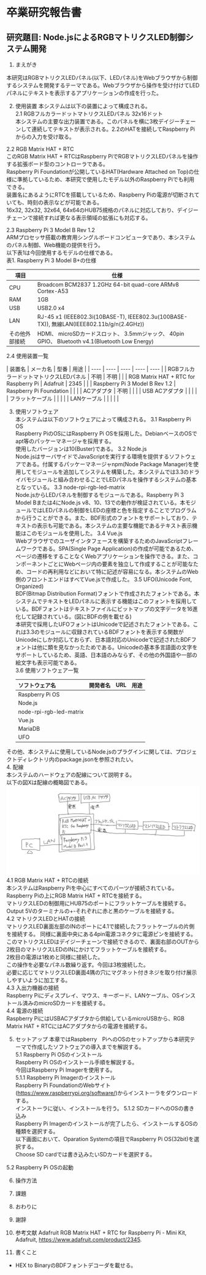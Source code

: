 # 卒業研究報告書
## 研究題目: Node.jsによるRGBマトリクスLED制御システム開発

1. まえがき

本研究はRGBマトリクスLEDパネル(以下、LEDパネル)をWebブラウザから制御するシステムを開発するテーマである。Webブラウザから操作を受け付けてLEDパネルにテキストを表示するアプリケーションの作成を行った。

2. 使用装置
本システムは以下の装置によって構成される。  
2.1 RGBフルカラードットマトリクスLEDパネル 32x16ドット  
本システムの主要な出力装置である。このパネルを横に3枚デイジーチェーンして連続してテキストが表示される。2.2のHATを接続してRaspberry Piからの入力を受け取る。  

2.2 RGB Matrix HAT + RTC  
このRGB Matrix HAT + RTCはRaspberry PiでRGBマトリクスLEDパネルを操作する拡張ボード型のコントローラである。  
Raspberry Pi Foundationが公開しているHAT(Hardware Attached on Top)の仕様に準拠しているため、本研究で使用したモデル以外のRaspberry Piでも利用できる。  
装置名にあるようにRTCを搭載しているため、Raspberry Piの電源が切断されていても、時刻の表示などが可能である。  
16x32, 32x32, 32x64, 64x64のHUB75規格のパネルに対応しており、デイジーチェーンで接続すれば更なる表示領域の拡張にも対応する。  

2.3 Raspberry Pi 3 Model B Rev 1.2  
ARMプロセッサ搭載の教育用シングルボードコンピュータであり、本システムのパネル制御、Web機能の提供を行う。  
以下表1は今回使用するモデルの仕様である。  
表1. Raspberry Pi 3 Model B+の仕様

|  項目  |  仕様  |
| ---- | ---- |
|  CPU  |  Broadcom BCM2837 1.2GHz 64-bit quad-core ARMv8 Cortex-A53  |
|  RAM  |  1GB  |
|  USB  |  USB2.0 x4  |
|  LAN  |  RJ-45 x1 (IEEE802.3i(10BASE-T), IEEE802.3u(100BASE-TX)), 無線LAN(IEEE802.11b/g/n(2.4GHz))  |
|  その他外部接続  | HDMI、 microSDカードスロット、 3.5mmジャック、 40pin GPIO、 Bluetooth v4.1(Bluetooth Low Energy)  |

2.4 使用装置一覧

|  装置名  |  メーカ名  |  型番  |  用途  |
| ---- | ---- | ---- | ---- | ---- |
|  RGBフルカラードットマトリクスLEDパネル  |  不明  |  不明  |    |
|  RGB Matrix HAT + RTC for Raspberry Pi  |  Adafruit  |  2345  |    |
|  Raspberry Pi 3 Model B Rev 1.2  |  Raspberry Pi Foundation  |    |    |
|  ACアダプタ  |  不明  |    |    |
|  USB ACアダプタ  |    |    |    |
|  フラットケーブル  |    |    |    |
|  LANケーブル  |    |    |    |    |

3. 使用ソフトウェア  
本システムは以下のソフトウェアによって構成される。
3.1 Raspberry Pi OS  
Raspberry PiのOSにはRaspberry Pi OSを採用した。DebianベースのOSでapt等のパッケーマネージャを採用する。  
使用したバージョンは10(Buster)である。
3.2 Node.js  
Node.jsはサーバサイドでJavaScriptを実行する環境を提供するソフトウェアである。付属するパッケーマネージャnpm(Node Package Manager)を使用してモジュールを追加してシステムを構築した。本システムでは3.3のドライバモジュールと組み合わせることでLEDパネルを操作するシステムの基本となっている。
3.3 node-rpi-rgb-led-matrix  
Node.jsからLEDパネルを制御するモジュールである。Raspberry Pi 3 Model Bまたは4にNode.js v8、10、13での動作が検証されている。本モジュールではLEDパネルの制御をLEDの座標と色を指定することでプログラムから行うことができる。また、BDF形式のフォントをサポートしており、テキストの表示も可能である。本システムの主要な機能であるテキスト表示機能はこのモジュールを使用した。
3.4 Vue.js  
Webブラウザでのユーザインタフェースを構築するためのJavaScriptフレームワークである。SPA(Single Page Application)の作成が可能であるため、ページの遷移をすることなくWebアプリケーションを操作できる。また、コンポーネントごとにWebページ内の要素を独立して作成することが可能なため、コードの再利用などにおいて特に記述が容易になる。本システムのWeb側のフロントエンドはすべてVue.jsで作成した。
3.5 UFO(Unicode Font, Organized)  
BDF(Bitmap Distribution Format)フォントで作成されたフォントである。本システムでテキストをLEDパネルに表示する機能はこのフォントを採用している。BDFフォントはテキストファイルにビットマップの文字データを16進化して記録されている。(図にBDFの例を載せる)  
本研究で採用したUFOフォントはUnicodeで記述されたフォントである。これは3.3のモジュールに収録されているBDFフォントを表示する関数がUnicodeにしか対応しておらず、日本語対応のUnicodeで記述されたBDFフォントは他に類を見なかったためである。Unicodeの基本多言語面の文字をサポートしているため、英語、日本語のみならず、その他の外国語や一部の絵文字も表示可能である。  
3.6 使用ソフトウェア一覧  

    |  ソフトウェア名  |  開発者名  |  URL  |  用途  |
    |  ----  |  ----  |  ----  |  ----  |
    |  Raspberry Pi OS  |    |    |    |
    |  Node.js  |    |    |    |
    |  node-rpi-rgb-led-matrix  |    |    |    |
    |  Vue.js  |    |    |    |
    |  MariaDB  |    |    |    |  
    |  UFO  |    |    |    |  
その他、本システムに使用しているNode.jsのプラグインに関しては、プロジェクトディレクトリ内のpackage.jsonを参照されたい。  
4. 配線  
本システムのハードウェアの配線について説明する。  
以下の図Xは配線の概略図である。  
![代替テキスト](./img/hw_map.png)
4.1 RGB Matrix HAT + RTCの接続  
本システムはRaspberry Piを中心にすべてのパーツが接続されている。  
Raspberry Piの上にRGB Matrix HAT + RTCを接続する。  
マトリクスLEDの制御用にHUB75のポートにフラットケーブルを接続する。  
Output 5Vのターミナルの+-それぞれに赤と黒のケーブルを接続する。  
4.2 マトリクスLEDとHATの接続  
マトリクスLED裏面左部のINのポートに4.1で接続したフラットケーブルの片側を接続する。
同様に裏面中央にある4pin電源コネクタに電源ピンを接続する。  
このマトリクスLEDはデイジーチェーンで接続できるので、裏面右部のOUTから2枚目のマトリクスLEDのINにかけてフラットケーブルを接続する。  
2枚目の電源は1枚めと同様に接続した。  
この操作を必要なパネル数繰り返す。今回は3枚接続した。  
必要に応じてマトリクスLED裏面4隅の穴にマグネット付きネジを取り付け展示しやすいように加工する。  
4.3 入出力機器の接続  
Raspberry Piにディスプレイ、マウス、キーボード、LANケーブル、OSインストール済みのmicroSDカードを接続する。  
4.4 電源の接続  
Raspberry PiにはUSBACアダプタから供給しているmicroUSBから、RGB Matrix HAT + RTCにはACアダプタからの電源を接続する。  

5. セットアップ
本章ではRaspberry　PiへのOSのセットアップから本研究テーマで作成したソフトウェアの導入までを解説する。  
5.1 Raspberry Pi OSのインストール  
Raspberry Pi OSのインストール手順を解説する。  
今回はRaspberry Pi Imagerを使用する。  
5.1.1 Raspberry Pi Imagerのインストール  
Raspberry Pi FoundationのWebサイト(https://www.raspberrypi.org/software/)からインストーラをダウンロードする。  
インストーラに従い、インストールを行う。
5.1.2 SDカードへのOSの書き込み  
Raspberry Pi Imagerのインストールが完了したら、インストールするOSの種類を選択する。  
以下画面において、Oparation Systemの項目でRaspberry Pi OS(32bit)を選択する。  
Choose SD cardでは書き込みたいSDカードを選択する。  

5.2 Raspberry Pi OSの起動  



6. 操作方法

7. 課題

8. おわりに

9. 謝辞

9. 参考文献
Adafruit RGB Matrix HAT + RTC for Raspberry Pi - Mini Kit, Adafruit, https://www.adafruit.com/product/2345.

10. 書くこと  
- HEX to BinaryのBDFフォントデコーダを載せる。
